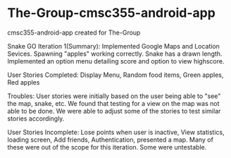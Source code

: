 # The-Group-cmsc355-android-app
cmsc355-android-app created for The-Group

Snake GO Iteration 1(Summary):
Implemented Google Maps and Location Sevices. Spawning "apples" working correctly. 
Snake has a drawn length. Implemented an option menu detailing score and option
to view highscore.

User Stories Completed:
Display Menu, Random food items, Green apples, Red apples

Troubles:
User stories were initially based on the user being able to "see" the map, snake,
etc. We found that testing for a view on the map was not able to be done. We were 
able to adjust some of the stories to test similar stories accordingly. 

User Stories Incomplete:
Lose points when user is inactive, View statistics, loading screen, Add friends, Authentication,
presented a map.
Many of these were out of the scope for this iteration. Some were untestable. 



